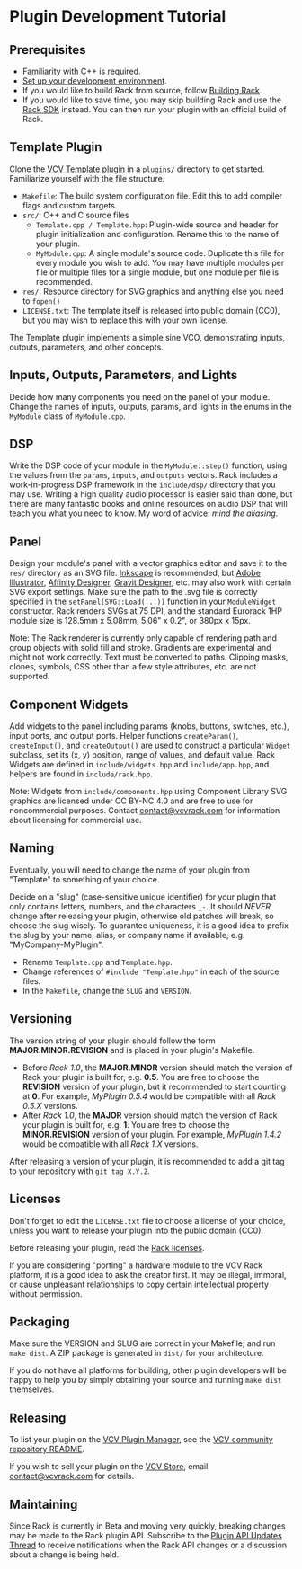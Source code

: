 # Plugin Development Tutorial

## Prerequisites

- Familiarity with C++ is required.
- [Set up your development environment](Building.html#setting-up-your-development-environment).
- If you would like to build Rack from source, follow [Building Rack](Building.html#building-rack).
- If you would like to save time, you may skip building Rack and use the [Rack SDK](https://github.com/VCVRack/Rack/issues/258#issuecomment-376293898) instead. You can then run your plugin with an official build of Rack.

## Template Plugin

Clone the [VCV Template plugin](https://github.com/VCVRack/Template) in a `plugins/` directory to get started. Familiarize yourself with the file structure.

- `Makefile`: The build system configuration file. Edit this to add compiler flags and custom targets.
- `src/`: C++ and C source files
	- `Template.cpp / Template.hpp`: Plugin-wide source and header for plugin initialization and configuration. Rename this to the name of your plugin.
	- `MyModule.cpp`: A single module's source code. Duplicate this file for every module you wish to add. You may have multiple modules per file or multiple files for a single module, but one module per file is recommended.
- `res/`: Resource directory for SVG graphics and anything else you need to `fopen()`
- `LICENSE.txt`: The template itself is released into public domain (CC0), but you may wish to replace this with your own license.

The Template plugin implements a simple sine VCO, demonstrating inputs, outputs, parameters, and other concepts.

## Inputs, Outputs, Parameters, and Lights

Decide how many components you need on the panel of your module.
Change the names of inputs, outputs, params, and lights in the enums in the `MyModule` class of `MyModule.cpp`.

## DSP

Write the DSP code of your module in the `MyModule::step()` function, using the values from the `params`, `inputs`, and `outputs` vectors.
Rack includes a work-in-progress DSP framework in the `include/dsp/` directory that you may use.
Writing a high quality audio processor is easier said than done, but there are many fantastic books and online resources on audio DSP that will teach you what you need to know.
My word of advice: *mind the aliasing*.

## Panel

Design your module's panel with a vector graphics editor and save it to the `res/` directory as an SVG file.
[Inkscape](https://inkscape.org/en/) is recommended, but [Adobe Illustrator](https://www.adobe.com/products/illustrator.html), [Affinity Designer](https://affinity.serif.com/en-gb/designer/), [Gravit Designer](https://www.designer.io/), etc. may also work with certain SVG export settings.
Make sure the path to the .svg file is correctly specified in the `setPanel(SVG::Load(...))` function in your `ModuleWidget` constructor.
Rack renders SVGs at 75 DPI, and the standard Eurorack 1HP module size is 128.5mm x 5.08mm, 5.06" x 0.2", or 380px x 15px.

Note: The Rack renderer is currently only capable of rendering path and group objects with solid fill and stroke. Gradients are experimental and might not work correctly. Text must be converted to paths. Clipping masks, clones, symbols, CSS other than a few style attributes, etc. are not supported.

## Component Widgets

Add widgets to the panel including params (knobs, buttons, switches, etc.), input ports, and output ports.
Helper functions `createParam()`, `createInput()`, and `createOutput()` are used to construct a particular `Widget` subclass, set its (x, y) position, range of values, and default value.
Rack Widgets are defined in `include/widgets.hpp` and `include/app.hpp`, and helpers are found in `include/rack.hpp`.

Note: Widgets from `include/components.hpp` using Component Library SVG graphics are licensed under CC BY-NC 4.0 and are free to use for noncommercial purposes.
Contact contact@vcvrack.com for information about licensing for commercial use.

## Naming

Eventually, you will need to change the name of your plugin from "Template" to something of your choice.

Decide on a "slug" (case-sensitive unique identifier) for your plugin that only contains letters, numbers, and the characters `_-`.
It should *NEVER* change after releasing your plugin, otherwise old patches will break, so choose the slug wisely.
To guarantee uniqueness, it is a good idea to prefix the slug by your name, alias, or company name if available, e.g. "MyCompany-MyPlugin".

- Rename `Template.cpp` and `Template.hpp`.
- Change references of `#include "Template.hpp"` in each of the source files.
- In the `Makefile`, change the `SLUG` and `VERSION`.

## Versioning

The version string of your plugin should follow the form **MAJOR.MINOR.REVISION** and is placed in your plugin's Makefile.

- Before *Rack 1.0*, the **MAJOR.MINOR** version should match the version of Rack your plugin is built for, e.g. **0.5**.
You are free to choose the **REVISION** version of your plugin, but it recommended to start counting at **0**.
For example, *MyPlugin 0.5.4* would be compatible with all *Rack 0.5.X* versions.
- After *Rack 1.0*, the **MAJOR** version should match the version of Rack your plugin is built for, e.g. **1**.
You are free to choose the **MINOR.REVISION** version of your plugin.
For example, *MyPlugin 1.4.2* would be compatible with all *Rack 1.X* versions.

After releasing a version of your plugin, it is recommended to add a git tag to your repository with `git tag X.Y.Z`.

## Licenses

Don't forget to edit the `LICENSE.txt` file to choose a license of your choice, unless you want to release your plugin into the public domain (CC0).

Before releasing your plugin, read the [Rack licenses](https://github.com/VCVRack/Rack#licenses).

If you are considering "porting" a hardware module to the VCV Rack platform, it is a good idea to ask the creator first.
It may be illegal, immoral, or cause unpleasant relationships to copy certain intellectual property without permission.

## Packaging

Make sure the VERSION and SLUG are correct in your Makefile, and run `make dist`.
A ZIP package is generated in `dist/` for your architecture.

If you do not have all platforms for building, other plugin developers will be happy to help you by simply obtaining your source and running `make dist` themselves.

## Releasing

To list your plugin on the [VCV Plugin Manager](https://vcvrack.com/plugins.html), see the [VCV community repository README](https://github.com/VCVRack/community#for-plugin-developers).

If you wish to sell your plugin on the [VCV Store](https://vcvrack.com/plugins.html), email contact@vcvrack.com for details.

## Maintaining

Since Rack is currently in Beta and moving very quickly, breaking changes may be made to the Rack plugin API.
Subscribe to the [Plugin API Updates Thread](https://github.com/VCVRack/Rack/issues/258) to receive notifications when the Rack API changes or a discussion about a change is being held.
